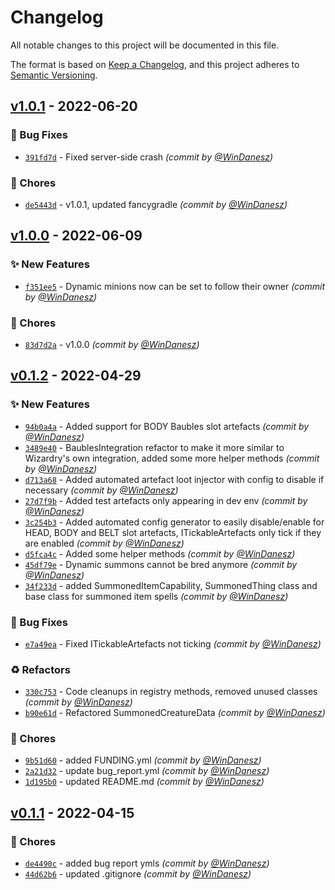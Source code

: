 # Changelog
All notable changes to this project will be documented in this file.

The format is based on [Keep a Changelog](https://keepachangelog.com/en/1.0.0/),
and this project adheres to [Semantic Versioning](https://semver.org/spec/v2.0.0.html).

## [v1.0.1] - 2022-06-20
### :bug: Bug Fixes
- [`391fd7d`](https://github.com/WinDanesz/WizardryUtils/commit/391fd7da9dfbbb815999ad89b67c6d8bec4e84da) - Fixed server-side crash *(commit by [@WinDanesz](https://github.com/WinDanesz))*

### :wrench: Chores
- [`de5443d`](https://github.com/WinDanesz/WizardryUtils/commit/de5443d12864d7a882a79f880e2909dd23ad91ad) - v1.0.1, updated fancygradle *(commit by [@WinDanesz](https://github.com/WinDanesz))*


## [v1.0.0] - 2022-06-09
### :sparkles: New Features
- [`f351ee5`](https://github.com/WinDanesz/WizardryUtils/commit/f351ee562e93b031ad7201657726443ea7ee9254) - Dynamic minions now can be set to follow their owner *(commit by [@WinDanesz](https://github.com/WinDanesz))*

### :wrench: Chores
- [`83d7d2a`](https://github.com/WinDanesz/WizardryUtils/commit/83d7d2a39de83f88ed610d6b55ce8721dac138c4) - v1.0.0 *(commit by [@WinDanesz](https://github.com/WinDanesz))*


## [v0.1.2] - 2022-04-29
### :sparkles: New Features
- [`94b0a4a`](https://github.com/WinDanesz/WizardryUtils/commit/94b0a4ae09bec60cd5b89bfccda1e3a38f70b4d3) - Added support for BODY Baubles slot artefacts *(commit by [@WinDanesz](https://github.com/WinDanesz))*
- [`3489e40`](https://github.com/WinDanesz/WizardryUtils/commit/3489e4022757bc242869a0503131cb6a83aaf011) - BaublesIntegration refactor to make it more similar to Wizardry's own integration, added some more helper methods *(commit by [@WinDanesz](https://github.com/WinDanesz))*
- [`d713a68`](https://github.com/WinDanesz/WizardryUtils/commit/d713a68882c45be740b2c303b482862452d2c316) - Added automated artefact loot injector with config to disable if necessary *(commit by [@WinDanesz](https://github.com/WinDanesz))*
- [`27d7f9b`](https://github.com/WinDanesz/WizardryUtils/commit/27d7f9b3d5652bb7cc3165c9c8e92d10a82bca3a) - Added test artefacts only appearing in dev env *(commit by [@WinDanesz](https://github.com/WinDanesz))*
- [`3c254b3`](https://github.com/WinDanesz/WizardryUtils/commit/3c254b357bf8cb053d7298de0886b0e339f3f38b) - Added automated config generator to easily disable/enable for HEAD, BODY and BELT slot artefacts, ITickableArtefacts only tick if they are enabled *(commit by [@WinDanesz](https://github.com/WinDanesz))*
- [`d5fca4c`](https://github.com/WinDanesz/WizardryUtils/commit/d5fca4c4ef26d3f41ac62ec10b449478a59b2cf4) - Added some helper methods *(commit by [@WinDanesz](https://github.com/WinDanesz))*
- [`45df79e`](https://github.com/WinDanesz/WizardryUtils/commit/45df79e35a00116ce3cd75f8de5ad0b15cb58114) - Dynamic summons cannot be bred anymore *(commit by [@WinDanesz](https://github.com/WinDanesz))*
- [`34f233d`](https://github.com/WinDanesz/WizardryUtils/commit/34f233dba96f7d22a9dcebc3c4df4f8f187665c8) - added SummonedItemCapability, SummonedThing class and base class for summoned item spells *(commit by [@WinDanesz](https://github.com/WinDanesz))*

### :bug: Bug Fixes
- [`e7a49ea`](https://github.com/WinDanesz/WizardryUtils/commit/e7a49ea754870eadfaf47027cc2e3bbf775cdbdb) - Fixed ITickableArtefacts not ticking *(commit by [@WinDanesz](https://github.com/WinDanesz))*

### :recycle: Refactors
- [`330c753`](https://github.com/WinDanesz/WizardryUtils/commit/330c753ac901407ef663d46aa669e58385b767e9) - Code cleanups in registry methods, removed unused classes *(commit by [@WinDanesz](https://github.com/WinDanesz))*
- [`b90e61d`](https://github.com/WinDanesz/WizardryUtils/commit/b90e61dcbb59b9b8aa8fb02ecf22682134e944a6) - Refactored SummonedCreatureData *(commit by [@WinDanesz](https://github.com/WinDanesz))*

### :wrench: Chores
- [`9b51d60`](https://github.com/WinDanesz/WizardryUtils/commit/9b51d6042b8548619bffd87d1dc6521c6ba34481) - added FUNDING.yml *(commit by [@WinDanesz](https://github.com/WinDanesz))*
- [`2a21d32`](https://github.com/WinDanesz/WizardryUtils/commit/2a21d329903f78848cc5031970352b90c800f9aa) - update bug_report.yml *(commit by [@WinDanesz](https://github.com/WinDanesz))*
- [`1d195b0`](https://github.com/WinDanesz/WizardryUtils/commit/1d195b06b8154b2f0801f9d40067456eb2b5457d) - updated README.md *(commit by [@WinDanesz](https://github.com/WinDanesz))*


## [v0.1.1] - 2022-04-15
### :wrench: Chores
- [`de4490c`](https://github.com/WinDanesz/WizardryUtils/commit/de4490ce2034cb9a8889f2d446dea2e0540c4124) - added bug report ymls *(commit by [@WinDanesz](https://github.com/WinDanesz))*
- [`44d62b6`](https://github.com/WinDanesz/WizardryUtils/commit/44d62b647d3eb9b8dd2d594dc557e872b7d5424b) - updated .gitignore *(commit by [@WinDanesz](https://github.com/WinDanesz))*


[v0.1.1]: https://github.com/WinDanesz/WizardryUtils/compare/v0.1.0...v0.1.1
[v0.1.2]: https://github.com/WinDanesz/WizardryUtils/compare/v0.1.1...v0.1.2
[v1.0.0]: https://github.com/WinDanesz/WizardryUtils/compare/v0.1.2...v1.0.0
[v1.0.1]: https://github.com/WinDanesz/WizardryUtils/compare/v1.0.0...v1.0.1